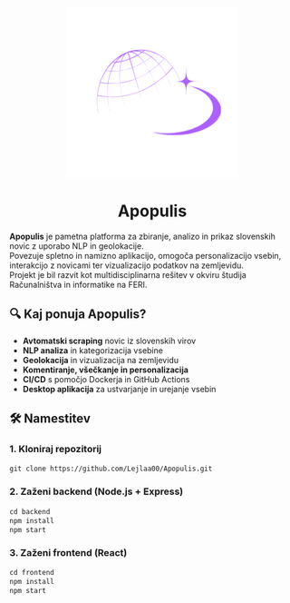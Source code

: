 <p align="center">
  <img src="https://github.com/Lejlaa00/Apopulis/blob/48caf19887871bf3da21ed01bdcbd06e9d0a2ead/Images/Apopulis_logo.png" alt="Apopulis Logo" width="300" height="300"/>
</p>

<h1 align="center">Apopulis</h1>

**Apopulis** je pametna platforma za zbiranje, analizo in prikaz slovenskih novic z uporabo NLP in geolokacije.  
Povezuje spletno in namizno aplikacijo, omogoča personalizacijo vsebin, interakcijo z novicami ter vizualizacijo podatkov na zemljevidu.  
Projekt je bil razvit kot multidisciplinarna rešitev v okviru študija Računalništva in informatike na FERI.

## 🔍 Kaj ponuja Apopulis?

-  **Avtomatski scraping** novic iz slovenskih virov
-  **NLP analiza** in kategorizacija vsebine
-  **Geolokacija** in vizualizacija na zemljevidu
-  **Komentiranje, všečkanje in personalizacija**
-  **CI/CD** s pomočjo Dockerja in GitHub Actions
-  **Desktop aplikacija** za ustvarjanje in urejanje vsebin

## 🛠️ Namestitev 

### 1. Kloniraj repozitorij

```
git clone https://github.com/Lejlaa00/Apopulis.git
```

### 2. Zaženi backend (Node.js + Express)
```
cd backend
npm install
npm start
```

### 3. Zaženi frontend (React)
```
cd frontend
npm install
npm start
```
